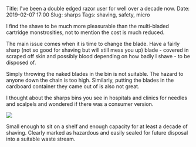 Title: I've been a double edged razor user for well over a decade now.
Date: 2019-02-07 17:00
Slug: sharps
Tags: shaving, safety, micro

I find the shave to be much more pleasurable than the multi-bladed cartridge monstrosities, not to mention the cost is much reduced.

The main issue comes when it is time to change the blade. Have a fairly sharp (not so good for shaving but will still mess you up) blade - covered in scraped off skin and possibly blood depending on how badly I shave - to be disposed of.

Simply throwing the naked blades in the bin is not suitable. The hazard to anyone down the chain is too high. Similarly, putting the blades in the cardboard container they came out of is also not great.

I thought about the sharps bins you see in hospitals and clinics for needles and scalpels and wondered if there was a consumer version.

<img src="/images/2019-02-16 sharps.jpg" class="align-center" />

Small enough to sit on a shelf and enough capacity for at least a decade of shaving. Clearly marked as hazardous and easily sealed for future disposal into a suitable waste stream.
